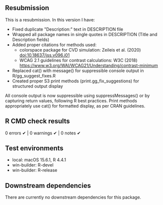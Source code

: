 ## Resubmission

This is a resubmission. In this version I have:

* Fixed duplicate "Description:" text in DESCRIPTION file
* Wrapped all package names in single quotes in DESCRIPTION (Title and Description fields)
* Added proper citations for methods used:
  - colorspace package for CVD simulation: Zeileis et al. (2020) <doi:10.18637/jss.v096.i01>
  - WCAG 2.1 guidelines for contrast calculations: W3C (2018) <https://www.w3.org/WAI/WCAG21/Understanding/contrast-minimum>
* Replaced cat() with message() for suppressible console output in R/gg_suggest_fixes.R
* Created proper S3 print methods (print.gg_fix_suggestions) for structured output display

All console output is now suppressible using suppressMessages() or by capturing 
return values, following R best practices. Print methods appropriately use cat() 
for formatted display, as per CRAN guidelines.

## R CMD check results

0 errors ✔ | 0 warnings ✔ | 0 notes ✔

## Test environments

* local: macOS 15.6.1, R 4.4.1
* win-builder: R-devel
* win-builder: R-release

## Downstream dependencies

There are currently no downstream dependencies for this package.
